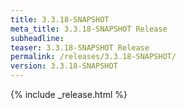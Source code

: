 ```yaml
---
title: 3.3.18-SNAPSHOT
meta_title: 3.3.18-SNAPSHOT Release
subheadline: 
teaser: 3.3.18-SNAPSHOT Release
permalink: /releases/3.3.18-SNAPSHOT/
version: 3.3.18-SNAPSHOT
---
```


{% include _release.html %}
